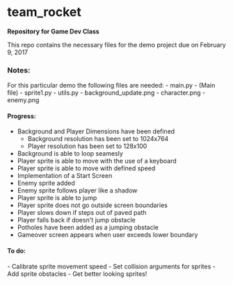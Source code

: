 # team_rocket
<b>Repository for Game Dev Class</b><br>

This repo contains the necessary files for the demo project due on February 9, 2017 <br>

<h3>Notes:</h3>
For this particular demo the following files are needed:
  - main.py - (Main file) 
  - sprite1.py
  - utils.py
  - background_update.png  
  - character.png
  - enemy.png   

<!-- <h4>Reference Files</h4>
  - demo_play.py - (Old main file) 
  - background2.png  
  - player.png  
  - demo_play2.py - (Same as main file, just has the Start Screen added)
  - enemy.png -->


<h4>Progress:</h4> 

  - Background and Player Dimensions have been defined
    - Background resolution has been set to 1024x764
    - Player resolution has been set to 128x100
  - Background is able to loop seamesly
  - Player sprite is able to move with the use of a keyboard
  - Player sprite is able to move with defined speed
  - Implementation of a Start Screen
  - Enemy sprite added
  - Enemy sprite follows player like a shadow
  - Player sprite is able to jump
  - Player sprite does not go outside screen boundaries
  - Player slows down if steps out of paved path
  - Player falls back if doesn't jump obstacle 
  - Potholes have been added as a jumping obstacle
  - Gameover screen appears when user exceeds lower boundary
    
<h4>To do:</h4>
  - Calibrate sprite movement speed
  - Set collision arguments for sprites
  - Add sprite obstacles
  - Get better looking sprites!
    


